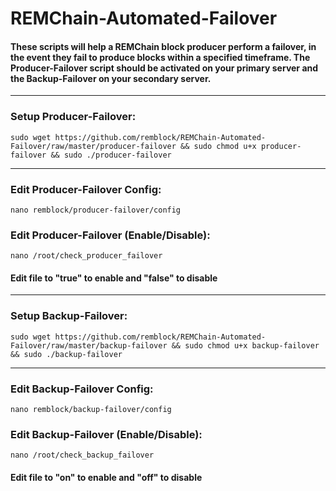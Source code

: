 # REMChain-Automated-Failover

#### These scripts will help a REMChain block producer perform a failover, in the event they fail to produce blocks within a specified timeframe. The Producer-Failover script should be activated on your primary server and the Backup-Failover on your secondary server.

***

### Setup Producer-Failover:

```
sudo wget https://github.com/remblock/REMChain-Automated-Failover/raw/master/producer-failover && sudo chmod u+x producer-failover && sudo ./producer-failover
```

***

### Edit Producer-Failover Config:

```
nano remblock/producer-failover/config
```

### Edit Producer-Failover (Enable/Disable):

```
nano /root/check_producer_failover
```

#### Edit file to "true" to enable and "false" to disable

***

### Setup Backup-Failover:

```
sudo wget https://github.com/remblock/REMChain-Automated-Failover/raw/master/backup-failover && sudo chmod u+x backup-failover && sudo ./backup-failover
```

***

### Edit Backup-Failover Config:

```
nano remblock/backup-failover/config
```

### Edit Backup-Failover (Enable/Disable):

```
nano /root/check_backup_failover
```

#### Edit file to "on" to enable and "off" to disable
